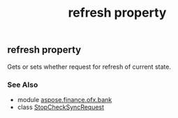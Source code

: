 ﻿---
title: refresh property
second_title: Aspose.Finance for Python via .NET API References
description: 
type: docs
weight: 50
url: /python-net/aspose.finance.ofx.bank/stopchecksyncrequest/refresh/
is_root: false
---

## refresh property


Gets or sets whether request for refresh of current state.

### See Also
* module [aspose.finance.ofx.bank](../../)
* class [StopCheckSyncRequest](/finance/python-net/aspose.finance.ofx.bank/stopchecksyncrequest)
